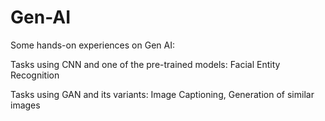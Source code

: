 # Gen-AI
Some hands-on experiences on Gen AI:

Tasks using CNN and one of the pre-trained models: Facial Entity Recognition

Tasks using GAN and its variants: Image Captioning, Generation of similar images
